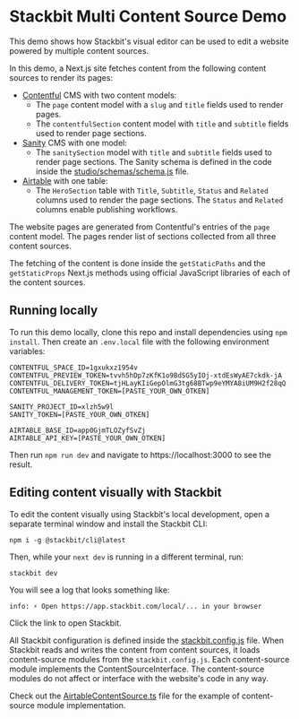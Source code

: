 # Stackbit Multi Content Source Demo

This demo shows how Stackbit's visual editor can be used to edit a website
powered by multiple content sources.

In this demo, a Next.js site fetches content from the following content sources
to render its pages:

- [Contentful](https://www.contentful.com/) CMS with two content models: 
  - The `page` content model with a `slug` and `title` fields used to render pages.
  - The `contentfulSection` content model with `title` and `subtitle` fields used
    to render page sections.
- [Sanity](https://www.sanity.io/) CMS with one model:
  - The `sanitySection` model with `title` and `subtitle` fields used to render
    page sections. The Sanity schema is defined in the code inside the
    [studio/schemas/schema.js](./studio/schemas/schema.js) file.
- [Airtable](https://airtable.com/) with one table:
  - The `HeroSection` table with `Title`, `Subtitle`, `Status` and `Related`
    columns used to render the page sections. The `Status` and `Related` columns
    enable publishing workflows. 

The website pages are generated from Contentful's entries of the `page` content
model. The pages render list of sections collected from all three content sources.

The fetching of the content is done inside the `getStaticPaths` and the
`getStaticProps` Next.js methods using official JavaScript libraries of each of
the content sources.

## Running locally

To run this demo locally, clone this repo and install dependencies using
`npm install`.
Then create an `.env.local` file with the following environment variables:

```shell
CONTENTFUL_SPACE_ID=1gxukxz1954v
CONTENTFUL_PREVIEW_TOKEN=tvvh5hDp7zKfK1o9BdSG5yIOj-xtdEsWyAE7ckdk-jA
CONTENTFUL_DELIVERY_TOKEN=tjHLayKIiGepOlmG3tg68BTwp9eYMYA8iUM9H2f28qQ
CONTENTFUL_MANAGEMENT_TOKEN=[PASTE_YOUR_OWN_OTKEN]

SANITY_PROJECT_ID=xlzh5w9l
SANITY_TOKEN=[PASTE_YOUR_OWN_OTKEN]

AIRTABLE_BASE_ID=app0GjmTLOZyfSvZj
AIRTABLE_API_KEY=[PASTE_YOUR_OWN_OTKEN]
```

Then run `npm run dev` and navigate to https://localhost:3000 to see the result.

## Editing content visually with Stackbit

To edit the content visually using Stackbit's local development, open a separate
terminal window and install the Stackbit CLI:

```shell
npm i -g @stackbit/cli@latest
```

Then, while your `next dev` is running in a different terminal, run:

```shell
stackbit dev
```

You will see a log that looks something like:

```shell
info: ⚡ Open https://app.stackbit.com/local/... in your browser
```

Click the link to open Stackbit.

All Stackbit configuration is defined inside the [stackbit.config.js](./stackbit.config.js)
file. When Stackbit reads and writes the content from content sources, it loads
content-source modules from the `stackbit.config.js`. Each content-source module
implements the ContentSourceInterface. The content-source modules do not affect
or interface with the website's code in any way.

Check out the [AirtableContentSource.ts](./airtable-content-source/AirtableContentSource.ts)
file for the example of content-source module implementation.
